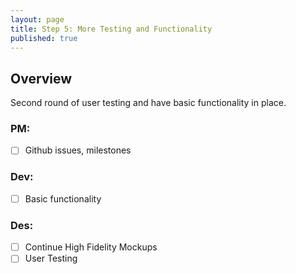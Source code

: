 ```yaml
---
layout: page
title: Step 5: More Testing and Functionality
published: true
---
```



## Overview

Second round of user testing and have basic functionality in place.

### PM:
* [ ] Github issues, milestones  

### Dev:
* [ ] Basic functionality

### Des:
* [ ] Continue High Fidelity Mockups
* [ ] User Testing
